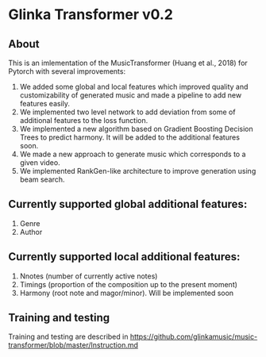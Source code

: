 # Glinka Transformer v0.2

## About
This is an imlementation of the MusicTransformer (Huang et al., 2018) for Pytorch with several improvements:
1. We added some global and local features which improved quality and customizability of generated music and made a pipeline to add new features easily.
2. We implemented two level network to add deviation from some of additional features to the loss function.
3. We implemented a new algorithm based on Gradient Boosting Decision Trees to predict harmony. It will be added to the additional features soon.
4. We made a new approach to generate music which corresponds to a given video.
5. We implemented RankGen-like architecture to improve generation using beam search.

## Currently supported global additional features:
1. Genre
2. Author

## Currently supported local additional features:
1. Nnotes (number of currently active notes)
2. Timings (proportion of the composition up to the present moment)
3. Harmony (root note and magor/minor). Will be implemented soon

## Training and testing
Training and testing are described in https://github.com/glinkamusic/music-transformer/blob/master/Instruction.md


